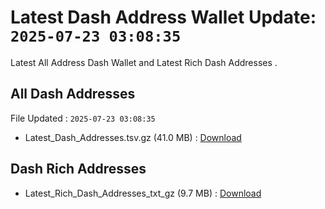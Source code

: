 # Latest Dash Address Wallet Update: `2025-07-23 03:08:35`

Latest All Address Dash Wallet and Latest Rich Dash Addresses .

## All Dash Addresses

File Updated : `2025-07-23 03:08:35`

- Latest_Dash_Addresses.tsv.gz (41.0 MB) : [Download](https://github.com/Pymmdrza/Rich-Address-Wallet/releases/tag/Dash)

## Dash Rich Addresses

- Latest_Rich_Dash_Addresses_txt_gz (9.7 MB) : [Download](https://github.com/Pymmdrza/Rich-Address-Wallet/releases/tag/Dash)
